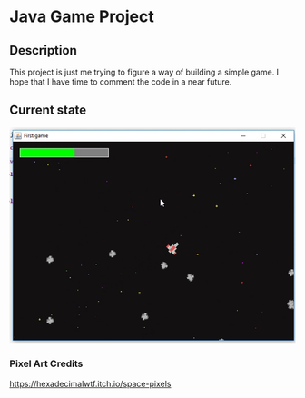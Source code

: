 # Java Game Project

## Description
This project is just me trying to figure a way of building a simple game. I hope that I have time to comment the code in a near future.

## Current state
![Current state](snapshots/snapshot.png)

### Pixel Art Credits
https://hexadecimalwtf.itch.io/space-pixels
